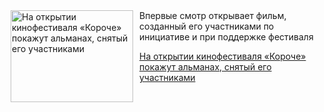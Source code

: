 <!--2025-08-08 11:45:15-->
<div class="yb">
  <div class="rss kino_kino"><a href="https://www.kino-teatr.ru/kino/news/y2025/8-8/38586/" title="На открытии кинофестиваля «Короче» покажут альманах, снятый его участниками"><img src="https://www.kino-teatr.ru/news/6/8/38586/poster.jpg" width="196" height="147" align="left" hspace="5" style="margin: 0px 10px 0px 5px" alt="На открытии кинофестиваля «Короче» покажут альманах, снятый его участниками"/></a>Впервые смотр открывает фильм, созданный его участниками по инициативе и при поддержке фестиваля <p class="titl"><a href="https://www.kino-teatr.ru/kino/news/y2025/8-8/38586/">На открытии кинофестиваля «Короче» покажут альманах, снятый его участниками</a></p></div>
</div>
